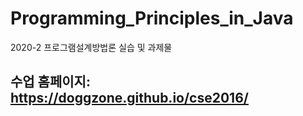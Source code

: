 # Programming_Principles_in_Java
2020-2 프로그램설계방법론 실습 및 과제물

## 수업 홈페이지: https://doggzone.github.io/cse2016/
